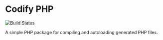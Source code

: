 Codify PHP
==========

[![Build Status](https://travis-ci.org/ralouphie/codify.svg?branch=master)](https://travis-ci.org/ralouphie/codify)

A simple PHP package for compiling and autoloading generated PHP files.
